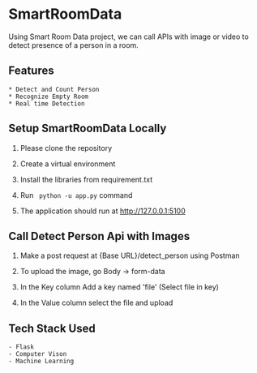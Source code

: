# SmartRoomData

Using Smart Room Data project, we can call APIs with image or video to detect presence of a person in a room. 


## Features 

    * Detect and Count Person
    * Recognize Empty Room
    * Real time Detection


## Setup SmartRoomData Locally

1. Please clone the repository

2. Create a virtual environment 

3. Install the libraries from requirement.txt

4. Run ``` python -u app.py``` command

5. The application should run at http://127.0.0.1:5100


## Call Detect Person Api with Images

1. Make a post request at {Base URL}/detect_person using Postman

2. To upload the image, go Body -> form-data

3. In the Key column Add a key named 'file' (Select file in key)

4. In the Value column select the file and upload


## Tech Stack Used

    - Flask
    - Computer Vison
    - Machine Learning